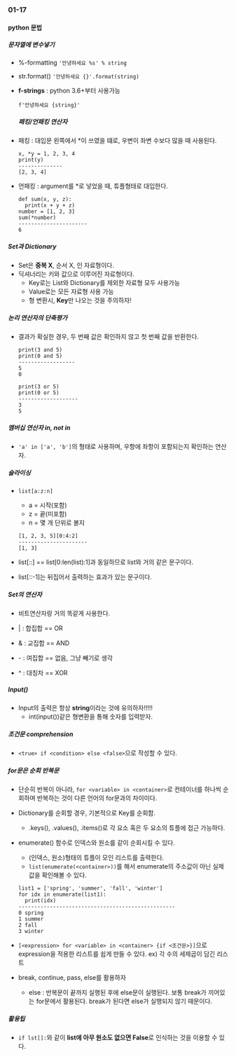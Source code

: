 ### 01-17

#### python 문법

##### 문자열에 변수넣기

- %-formatting `'안녕하세요 %s' % string`

- str.format() `'안녕하세요 {}'.format(string)`

- **f-strings** : python 3.6+부터 사용가능

  `f'안녕하세요 {string}'`



  ##### 패킹/언패킹 연산자

- 패킹 : 대입문 왼쪽에서 *이 쓰였을 떄로, 우변이 좌변 수보다 많을 때 사용된다.

  ```
  x, *y = 1, 2, 3, 4
  print(y)
  --------------
  [2, 3, 4]
  ```

- 언패킹 : argument를 *로 넣었을 때, 튜플형태로 대입한다.

  ```
  def sum(x, y, z):
  	print(x + y + z)
  number = [1, 2, 3]
  sum(*number)
  ----------------------
  6
  ```




##### Set과 Dictionary

- Set은 **중복 X**, 순서 X, 인 자료형이다.
- 딕셔너리는 키와 값으로 이루어진 자료형이다.
  - Key로는 List와 Dictionary를 제외한 자료형 모두 사용가능
  - Value로는 모든 자료형 사용 가능
  - 형 변환시, **Key**만 나오는 것을 주의하자!



##### 논리 연산자의 단축평가

- 결과가 확실한 경우, 두 번째 값은 확인하지 않고 첫 번째 값을 반환한다.

  ```
  print(3 and 5)
  print(0 and 5)
  ------------------
  5
  0
  ```

  ```
  print(3 or 5)
  print(0 or 5)
  -------------------
  3
  5
  ```



##### 멤버십 연산자 in, not in

- `'a' in ['a', 'b']`의 형태로 사용하며, 우항에 좌항이 포함되는지 확인하는 연산자.



##### 슬라이싱

- `list[a:z:n]`

  - a = 시작(포함)
  - z = 끝(미포함)
  - n = 몇 개 단위로 볼지

  ```
  [1, 2, 3, 5][0:4:2]
  ----------------------
  [1, 3]
  ```

- list[::] == list[0:len(list):1]과 동일하므로 list와 거의 같은 문구이다.
- list[::-1]는 뒤집어서 출력하는 효과가 있는 문구이다.



##### Set의 연산자

- 비트연산자랑 거의 똑같게 사용한다.

- | : 합집합 == OR
- & : 교집합 == AND
- \- : 여집합 == 없음, 그냥 빼기로 생각
- ^ : 대칭차 == XOR



##### Input()

- Input의 출력은 항상 **string**이라는 것에 유의하자!!!!!
  - int(input())같은 형변환을 통해 숫자를 입력받자.



##### 조건문 comprehension

- `<true> if <condition> else <false>`으로 작성할 수 있다.



##### for문은 순회 반복문

- 단순히 반복이 아니라, `for <variable> in <container>`로 컨테이너를 하나씩 순회하며 반복하는 것이 다른 언어의 for문과의 차이이다.

- Dictionary를 순회할 경우, 기본적으로 Key를 순회함.

  - .keys(), .values(), .items()로 각 요소 혹은 두 요소의 튜플에 접근 가능하다.

- enumerate(<container>) 함수로 인덱스와 원소를 같이 순회시킬 수 있다.

  - (인덱스, 원소)형태의 튜플이 모인 리스트를 출력한다.
  - `list(enumerate(<container>))`를 해서 enumerate의 주소값이 아닌 실제 값을 확인해볼 수 있다.

  ```
  list1 = ['spring', 'summer', 'fall', 'winter']
  for idx in enumerate(list1):
  	print(idx)
  --------------------------------------------------
  0 spring
  1 summer
  2 fall
  3 winter
  ```

- `[<expression> for <variable> in <container> {if <조건문>}]`으로 expression을 적용한 리스트를 쉽게 만들 수 있다. ex) 각 수의 세제곱이 담긴 리스트

- break, continue, pass, else를 활용하자
  - else : 반복문이 끝까지 실행된 후에 else문이 실행된다. 보통 break가 끼어있는 for문에서 활용된다. break가 된다면 else가 실행되지 않기 때문이다.



##### 활용팁

- `if lst[]:`와 같이 **list에 아무 원소도 없으면 False**로 인식하는 것을 이용할 수 있다.
